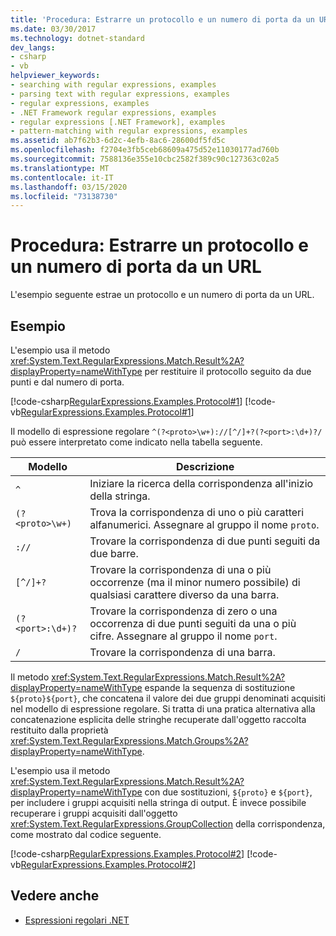 ```yaml
---
title: 'Procedura: Estrarre un protocollo e un numero di porta da un URL'
ms.date: 03/30/2017
ms.technology: dotnet-standard
dev_langs:
- csharp
- vb
helpviewer_keywords:
- searching with regular expressions, examples
- parsing text with regular expressions, examples
- regular expressions, examples
- .NET Framework regular expressions, examples
- regular expressions [.NET Framework], examples
- pattern-matching with regular expressions, examples
ms.assetid: ab7f62b3-6d2c-4efb-8ac6-28600df5fd5c
ms.openlocfilehash: f2704e3fb5ceb68609a475d52e11030177ad760b
ms.sourcegitcommit: 7588136e355e10cbc2582f389c90c127363c02a5
ms.translationtype: MT
ms.contentlocale: it-IT
ms.lasthandoff: 03/15/2020
ms.locfileid: "73138730"
---
```

# <a name="how-to-extract-a-protocol-and-port-number-from-a-url"></a>Procedura: Estrarre un protocollo e un numero di porta da un URL
L'esempio seguente estrae un protocollo e un numero di porta da un URL.  
  
## <a name="example"></a>Esempio  
 L'esempio usa il metodo <xref:System.Text.RegularExpressions.Match.Result%2A?displayProperty=nameWithType> per restituire il protocollo seguito da due punti e dal numero di porta.  
  
 [!code-csharp[RegularExpressions.Examples.Protocol#1](../../../samples/snippets/csharp/VS_Snippets_CLR/RegularExpressions.Examples.Protocol/cs/Example.cs#1)]
 [!code-vb[RegularExpressions.Examples.Protocol#1](../../../samples/snippets/visualbasic/VS_Snippets_CLR/RegularExpressions.Examples.Protocol/vb/Example.vb#1)]  
  
 Il modello di espressione regolare `^(?<proto>\w+)://[^/]+?(?<port>:\d+)?/` può essere interpretato come indicato nella tabella seguente.  
  
|Modello|Descrizione|  
|-------------|-----------------|  
|`^`|Iniziare la ricerca della corrispondenza all'inizio della stringa.|  
|`(?<proto>\w+)`|Trova la corrispondenza di uno o più caratteri alfanumerici. Assegnare al gruppo il nome `proto`.|  
|`://`|Trovare la corrispondenza di due punti seguiti da due barre.|  
|`[^/]+?`|Trovare la corrispondenza di una o più occorrenze (ma il minor numero possibile) di qualsiasi carattere diverso da una barra.|  
|`(?<port>:\d+)?`|Trovare la corrispondenza di zero o una occorrenza di due punti seguiti da una o più cifre. Assegnare al gruppo il nome `port`.|  
|`/`|Trovare la corrispondenza di una barra.|  
  
 Il metodo <xref:System.Text.RegularExpressions.Match.Result%2A?displayProperty=nameWithType> espande la sequenza di sostituzione `${proto}${port}`, che concatena il valore dei due gruppi denominati acquisiti nel modello di espressione regolare. Si tratta di una pratica alternativa alla concatenazione esplicita delle stringhe recuperate dall'oggetto raccolta restituito dalla proprietà <xref:System.Text.RegularExpressions.Match.Groups%2A?displayProperty=nameWithType>.  
  
 L'esempio usa il metodo <xref:System.Text.RegularExpressions.Match.Result%2A?displayProperty=nameWithType> con due sostituzioni, `${proto}` e `${port}`, per includere i gruppi acquisiti nella stringa di output. È invece possibile recuperare i gruppi acquisiti dall'oggetto <xref:System.Text.RegularExpressions.GroupCollection> della corrispondenza, come mostrato dal codice seguente.  
  
 [!code-csharp[RegularExpressions.Examples.Protocol#2](../../../samples/snippets/csharp/VS_Snippets_CLR/RegularExpressions.Examples.Protocol/cs/example2.cs#2)]
 [!code-vb[RegularExpressions.Examples.Protocol#2](../../../samples/snippets/visualbasic/VS_Snippets_CLR/RegularExpressions.Examples.Protocol/vb/example2.vb#2)]  
  
## <a name="see-also"></a>Vedere anche

- [Espressioni regolari .NET](../../../docs/standard/base-types/regular-expressions.md)
